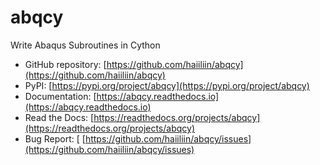 # abqcy

Write Abaqus Subroutines in Cython

- GitHub repository: [https://github.com/haiiliin/abqcy](https://github.com/haiiliin/abqcy)
- PyPI: [https://pypi.org/project/abqcy](https://pypi.org/project/abqcy)
- Documentation: [https://abqcy.readthedocs.io](https://abqcy.readthedocs.io)
- Read the Docs: [https://readthedocs.org/projects/abqcy](https://readthedocs.org/projects/abqcy)
- Bug Report: [ [https://github.com/haiiliin/abqcy/issues](https://github.com/haiiliin/abqcy/issues)
